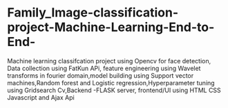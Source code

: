 # Family_Image-classification-project-Machine-Learning-End-to-End-
Machine learning classifcation project using Opencv for face detection, Data collection using FatKun APi, feature engineering using Wavelet transforms in fourier domain,model building using Support vector machines,Random forest and Logistic regression,Hyperparameter tuning using Gridsearch Cv,Backend -FLASK server, frontend/UI using HTML CSS Javascript and Ajax Api
